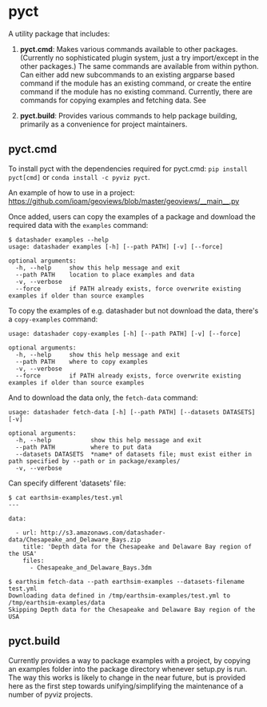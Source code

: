 # pyct

A utility package that includes:

  1. **pyct.cmd**: Makes various commands available to other
     packages. (Currently no sophisticated plugin system, just a try
     import/except in the other packages.) The same commands are
     available from within python. Can either add new subcommands to
     an existing argparse based command if the module has an existing
     command, or create the entire command if the module has no
     existing command. Currently, there are commands for copying
     examples and fetching data. See

  2. **pyct.build**: Provides various commands to help package
     building, primarily as a convenience for project maintainers.

## pyct.cmd

To install pyct with the dependencies required for pyct.cmd: `pip
install pyct[cmd]` or `conda install -c pyviz pyct`.

An example of how to use in a project:
https://github.com/ioam/geoviews/blob/master/geoviews/__main__.py

Once added, users can copy the examples of a package and download the
required data with the `examples` command:

```
$ datashader examples --help
usage: datashader examples [-h] [--path PATH] [-v] [--force]

optional arguments:
  -h, --help     show this help message and exit
  --path PATH    location to place examples and data
  -v, --verbose
  --force        if PATH already exists, force overwrite existing examples if older than source examples
```

To copy the examples of e.g. datashader but not download the data,
there's a `copy-examples` command:

```
usage: datashader copy-examples [-h] [--path PATH] [-v] [--force]

optional arguments:
  -h, --help     show this help message and exit
  --path PATH    where to copy examples
  -v, --verbose
  --force        if PATH already exists, force overwrite existing examples if older than source examples
```

And to download the data only, the `fetch-data` command:

```
usage: datashader fetch-data [-h] [--path PATH] [--datasets DATASETS] [-v]

optional arguments:
  -h, --help           show this help message and exit
  --path PATH          where to put data
  --datasets DATASETS  *name* of datasets file; must exist either in path specified by --path or in package/examples/
  -v, --verbose
```

Can specify different 'datasets' file:

```
$ cat earthsim-examples/test.yml
---

data:

  - url: http://s3.amazonaws.com/datashader-data/Chesapeake_and_Delaware_Bays.zip
    title: 'Depth data for the Chesapeake and Delaware Bay region of the USA'
    files:
      - Chesapeake_and_Delaware_Bays.3dm

$ earthsim fetch-data --path earthsim-examples --datasets-filename test.yml
Downloading data defined in /tmp/earthsim-examples/test.yml to /tmp/earthsim-examples/data
Skipping Depth data for the Chesapeake and Delaware Bay region of the USA
```


## pyct.build

Currently provides a way to package examples with a project, by
copying an examples folder into the package directory whenever
setup.py is run. The way this works is likely to change in the near
future, but is provided here as the first step towards
unifying/simplifying the maintenance of a number of pyviz projects.
